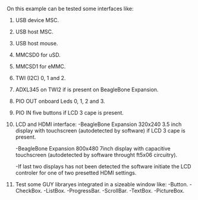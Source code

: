On this example can be tested some interfaces like:

1) USB device MSC.
2) USB host MSC.
3) USB host mouse.
4) MMCSD0 for uSD.
5) MMCSD1 for eMMC.
6) TWI (I2C) 0, 1 and 2.
7) ADXL345 on TWI2 if is present on BeagleBone Expansion.
8) PIO OUT onboard Leds 0, 1, 2 and 3.
9) PIO IN five buttons if LCD 3 cape is present.
6) LCD and HDMI interface:
	-BeagleBone Expansion 320x240 3.5 inch display with touchscreen (autodetected by software) if LCD 3 cape is present.
	
	-BeagleBone Expansion 800x480 7inch display with capacitive touchscreen (autodetected by software throught ft5x06 circuitry).
	
	-If last two displays has not been detected the software initiate the LCD controler for one of two presetted HDMI settings.
	
7) Test some GUY libraryes integrated in a sizeable window like:
	-Button.
	-CheckBox.
	-ListBox.
	-ProgressBar.
	-ScrollBar.
	-TextBox.
	-PictureBox. 
